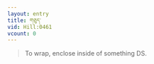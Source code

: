 ```yaml
---
layout: entry
title: གཅུད་
vid: Hill:0461
vcount: 0
---
```

> To wrap, enclose inside of something DS\.

